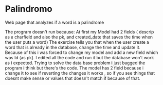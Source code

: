 # Palindromo
Web page that analyzes if  a word is a palindrome

The program doesn't run because:
At first my Model had 2 fields ( descrip as a charfield and also the pk, and created_date that saves the time when the user puts a word)
The exercise tells you that when the user create a word that is already in the database, change the time and update it. Because of this i was forced to change my model and add a new field which was Id (as pk). I edited all the code and run it but the database won't work as i expected. 
Trying to solve the data base problem i just bugged the program i think but there's the code.
The model has 2 field because i change it to see if reverting the changes it works , so if you see things that doesnt make sense or values that doesn't match if because of that.

